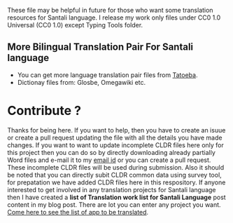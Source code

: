  These file may be helpful in future for those who want some translation resources for Santali language. I release my work only files under CC0 1.0 Universal (CC0 1.0) except Typing Tools folder. <br>

## More Bilingual Translation Pair For Santali language
* You can get more language translation pair files from [Tatoeba](https://tatoeba.org/en/sentences/show_all_in/sat/none).
* Dictionay files from: Glosbe, Omegawiki etc.

# Contribute ?

Thanks for being here. If you want to help, then you have to create an isuue or create a pull request updating the file with all the details you have made changes. If you want to want to update incomplete CLDR files here only for this project then you can do so by directly downloading already partially Word files and e-mail it to my [email id](prasantahembram720@gmail.com) or you can create a pull request. These incomplete CLDR files will be used during submission. Also it should be noted that you can directly subit CLDR common data using survey tool, for prepatation we have added CLDR files here in this respository. If anyone interested to get involved in any translation projects for Santali language then I have created a  **list of Translation work list for Santali Language** post content in my blog post. There are lot you can enter any project you want. [Come here to see the list of app to be translated](https://santhalimingle.blogspot.com/2020/10/santali-app-translation-list-can-be.html).

